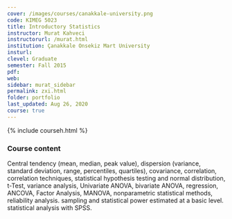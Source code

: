 ```yaml
---
cover: /images/courses/canakkale-university.png
code: KIMEG 5023
title: Introductory Statistics
instructor: Murat Kahveci
instructorurl: /murat.html
institution: Çanakkale Onsekiz Mart University
insturl:
clevel: Graduate
semester: Fall 2015
pdf:
web:
sidebar: murat_sidebar
permalink: zxi.html
folder: portfolio
last_updated: Aug 26, 2020
course: true
---
```

{% include courseh.html %}

### Course content

Central tendency (mean, median, peak value), dispersion (variance, standard deviation, range, percentiles, quartiles), covariance, correlation, correlation techniques, statistical hypothesis testing and normal distribution, t-Test, variance analysis, Univariate ANOVA, bivariate ANOVA, regression, ANCOVA, Factor Analysis, MANOVA, nonparametric statistical methods, reliability analysis. sampling and statistical power estimated at a basic level. statistical analysis with SPSS.

